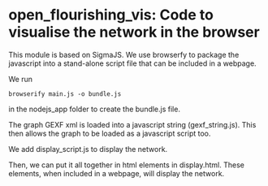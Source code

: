 # open_flourishing_vis: Code to visualise the network in the browser

This module is based on SigmaJS. We use browserfy to package the javascript
into a stand-alone script file that can be included in a webpage. 

We run 

```
browserify main.js -o bundle.js
````

in the nodejs_app folder to create the bundle.js file.

The graph GEXF xml is loaded into a javascript string (gexf_string.js). This
then allows the graph to be loaded as a javascript script too.

We add display_script.js to display the network.

Then, we can put it all together in html elements in display.html. These
elements, when included in a webpage, will display the network.
